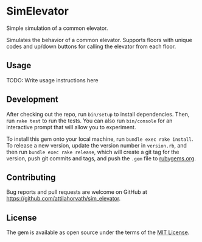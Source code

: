 # SimElevator

Simple simulation of a common elevator.

Simulates the behavior of a common elevator. Supports floors with unique codes and up/down buttons for calling the elevator from each floor.

## Usage

TODO: Write usage instructions here

## Development

After checking out the repo, run `bin/setup` to install dependencies. Then, run `rake test` to run the tests. You can also run `bin/console` for an interactive prompt that will allow you to experiment.

To install this gem onto your local machine, run `bundle exec rake install`. To release a new version, update the version number in `version.rb`, and then run `bundle exec rake release`, which will create a git tag for the version, push git commits and tags, and push the `.gem` file to [rubygems.org](https://rubygems.org).

## Contributing

Bug reports and pull requests are welcome on GitHub at https://github.com/attilahorvath/sim_elevator.

## License

The gem is available as open source under the terms of the [MIT License](http://opensource.org/licenses/MIT).
